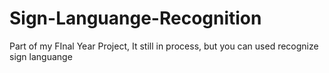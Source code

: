 # Sign-Languange-Recognition
Part of my FInal Year Project, It still in process, but you can used recognize sign languange 
